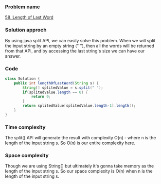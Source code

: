 ### Problem name
[58. Length of Last Word](https://leetcode.com/problems/length-of-last-word/description/)


### Solution approch
By using java split API, we can easily solve this problem. When we will split the input string by an empty string (" "), then all the words will be returned from that API, and by accessing the last string's size we can have our answer.


### Code
```java
class Solution {
    public int lengthOfLastWord(String s) {
        String[] splitedValue = s.split(" ");
        if(splitedValue.length == 0) {
            return 0;
        }
        return splitedValue[splitedValue.length-1].length();
    }
}
```


### Time complexity
The split() API will generate the result with complexity O(n) - where n is the length of the input string s. So O(n) is our entire complexity here.

### Space complexity
Though we are using String[] but ultimately it's gonna take memory as the length of the input string s. 
So our space complexity is O(n) when n is the length of the input string s.